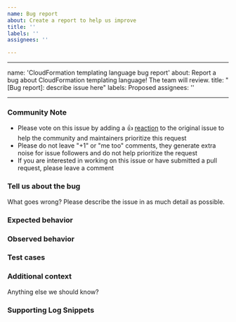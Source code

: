 ```yaml
---
name: Bug report
about: Create a report to help us improve
title: ''
labels: ''
assignees: ''

---
```


---
name: 'CloudFormation templating language bug report'
about: Report a bug about CloudFormation templating language! The team will review.
title: "[Bug report]: describe issue here"
labels: Proposed
assignees: ''

---

<!-- Please keep this note for the community -->

### Community Note

* Please vote on this issue by adding a 👍 [reaction](https://blog.github.com/2016-03-10-add-reactions-to-pull-requests-issues-and-comments/) to the original issue to help the community and maintainers prioritize this request
* Please do not leave "+1" or "me too" comments, they generate extra noise for issue followers and do not help prioritize the request
* If you are interested in working on this issue or have submitted a pull request, please leave a comment

<!-- Thank you for keeping this note for the community -->

<!--

**Security disclosures**

If you think you’ve found a potential security issue, please do not post it in the Issues.  Instead, please follow the instructions [here](https://aws.amazon.com/security/vulnerability-reporting/) or [email AWS security directly](mailto:aws-security@amazon.com).

-->

### **Tell us about the bug**
What goes wrong? Please describe the issue in as much detail as possible.


### **Expected behavior**

### **Observed behavior**

### **Test cases**

### **Additional context**
Anything else we should know?

### **Supporting Log Snippets**

